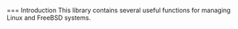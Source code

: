=== Introduction
This library contains several useful functions for managing Linux and FreeBSD
systems.
